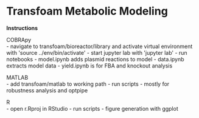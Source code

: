 # Transfoam Metabolic Modeling

**Instructions**

COBRApy\
	- navigate to transfoam/bioreactor/library and activate virtual environment with 'source ../env/bin/activate'
	- start jupyter lab with 'jupyter lab'
	- run notebooks
		- model.ipynb adds plasmid reactions to model
		- data.ipynb extracts model data
		- yield.ipynb is for FBA and knockout analysis

MATLAB\
	- add transfoam/matlab to working path
	- run scripts
		- mostly for robustness analysis and optpipe

R\
	- open r.Rproj in RStudio
	- run scripts
		- figure generation with ggplot
